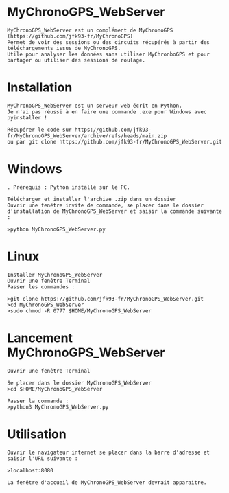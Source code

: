 # MyChronoGPS_WebServer

	MyChronoGPS_WebServer est un complément de MyChronoGPS (https://github.com/jfk93-fr/MyChronoGPS)
	Permet de voir des sessions ou des circuits récupérés à partir des téléchargements issus de MyChronoGPS.
	Utile pour analyser les données sans utiliser MyChronboGPS et pour partager ou utiliser des sessions de roulage.
	
# Installation

	MyChronoGPS_WebServer est un serveur web écrit en Python.
	Je n'ai pas réussi à en faire une commande .exe pour Windows avec pyinstaller !
	
	Récupérer le code sur https://github.com/jfk93-fr/MyChronoGPS_WebServer/archive/refs/heads/main.zip
	ou par git clone https://github.com/jfk93-fr/MyChronoGPS_WebServer.git
	
# Windows

	. Prérequis : Python installé sur le PC.
	
	Télécharger et installer l'archive .zip dans un dossier
	Ouvrir une fenêtre invite de commande, se placer dans le dossier d'installation de MyChronoGPS_WebServer et saisir la commande suivante :
	
	>python MyChronoGPS_WebServer.py
	
# Linux

	Installer MyChronoGPS_WebServer
	Ouvrir une fenêtre Terminal
	Passer les commandes :
	
	>git clone https://github.com/jfk93-fr/MyChronoGPS_WebServer.git
	>cd MyChronoGPS_WebServer
	>sudo chmod -R 0777 $HOME/MyChronoGPS_WebServer

# Lancement MyChronoGPS_WebServer

	Ouvrir une fenêtre Terminal

	Se placer dans le dossier MyChronoGPS_WebServer
	>cd $HOME/MyChronoGPS_WebServer
	
	Passer la commande :
	>python3 MyChronoGPS_WebServer.py
	

# Utilisation
	
	Ouvrir le navigateur internet se placer dans la barre d'adresse et saisir l'URL suivante :
	
	>localhost:8080
	
	La fenêtre d'accueil de MyChronoGPS_WebServer devrait apparaitre.
